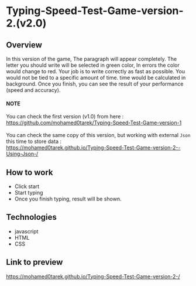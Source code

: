 # Typing-Speed-Test-Game-version-2.(v2.0)

## Overview

In this version of the game, The paragraph will appear completely. The letter you should write will be selected in green color, In errors the color would change to red. Your job is to write correctly as fast as possible. You would not be tied to a specific amount of time. time would be calculated in background. Once you finish, you can see the result of your performance (speed and accuracy).
#### NOTE
You can check the first version (v1.0) from here : <br>
https://github.com/mohamed0tarek/Typing-Speed-Test-Game-version-1
<br><br>
You can check the same copy of this version, but working with external `Json` this time to store data : <br>
https://mohamed0tarek.github.io/Typing-Speed-Test-Game-version-2--Using-Json-/

## How to work
* Click start 
* Start typing
* Once you finish typing, result will be shown.

## Technologies
* javascript
* HTML
* CSS


## Link to preview
https://mohamed0tarek.github.io/Typing-Speed-Test-Game-version-2-/


